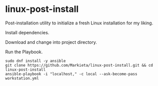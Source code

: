 # linux-post-install
Post-installation utility to initialize a fresh Linux installation for my liking.

Install dependencies.

Download and change into project directory.

Run the Playbook.

```
sudo dnf install -y ansible
git clone https://github.com/Markieta/linux-post-install.git && cd linux-post-install
ansible-playbook -i "localhost," -c local --ask-become-pass workstation.yml
```
